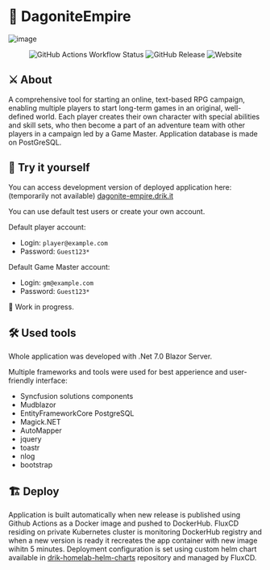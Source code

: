 # 👑 DagoniteEmpire
![image](https://github.com/KrystianKempski/DagoniteEmpire/assets/19647553/36e5a213-fd3d-4849-bae7-826be70e2f0f)

<div align="center">
<img alt="GitHub Actions Workflow Status" src="https://img.shields.io/github/actions/workflow/status/KrystianKempski/DagoniteEmpire/docker-image.yml?style=for-the-badge&logo=github-actions&logoColor=white">
<img alt="GitHub Release" src="https://img.shields.io/github/v/release/KrystianKempski/DagoniteEmpire?style=for-the-badge&logo=github&logoColor=white">
<img alt="Website" src="https://img.shields.io/website?url=https%3A%2F%2Fdagonite-empire.drik.it&style=for-the-badge&logo=kubernetes&logoColor=white&label=demo%20website">
</div>

## ⚔️ About
A comprehensive tool for starting an online, text-based RPG campaign, enabling multiple players to start long-term games in an original, well-defined world. Each player creates their own character with special abilities and skill sets, who then become a part of an adventure team with other players in a campaign led by a Game Master. 
Application database is made on PostGreSQL.

## 🎲 Try it yourself
You can access development version of deployed application here: (temporarily not available)
[dagonite-empire.drik.it](https://dagonite-empire.drik.it)

You can use default test users or create your own account.

Default player account:
  - Login: `player@example.com`
  - Password: `Guest123*`

Default Game Master account:
  - Login: `gm@example.com`
  - Password: `Guest123*`

🚧 Work in progress.

## 🛠️ Used tools  
Whole application was developed with .Net 7.0 Blazor Server.

Multiple frameworks and tools were used for best apperience and user-friendly interface:
  - Syncfusion solutions components
  - Mudblazor
  - EntityFrameworkCore PostgreSQL
  - Magick.NET
  - AutoMapper
  - jquery
  - toastr
  - nlog
  - bootstrap

## 🏗️ Deploy
Application is built automatically when new release is published using Github Actions as a Docker image and pushed to DockerHub. FluxCD residing on private Kubernetes cluster is monitoring DockerHub registry and when a new version is ready it recreates the app container with new image wihitn 5 minutes. Deployment configuration is set using custom helm chart available in [drik-homelab-helm-charts](https://github.com/drikqlis/drik-homelab-helm-charts) repository and managed by FluxCD.
 
